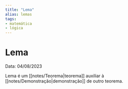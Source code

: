 ```yaml
---
title: "Lema"
alias: lemas
tags:
- matemática
- lógica
---
```

# Lema

Data: 04/08/2023

Lema é um [[notes/Teorema|teorema]] auxiliar à [[notes/Demonstração|demonstração]] de outro teorema.